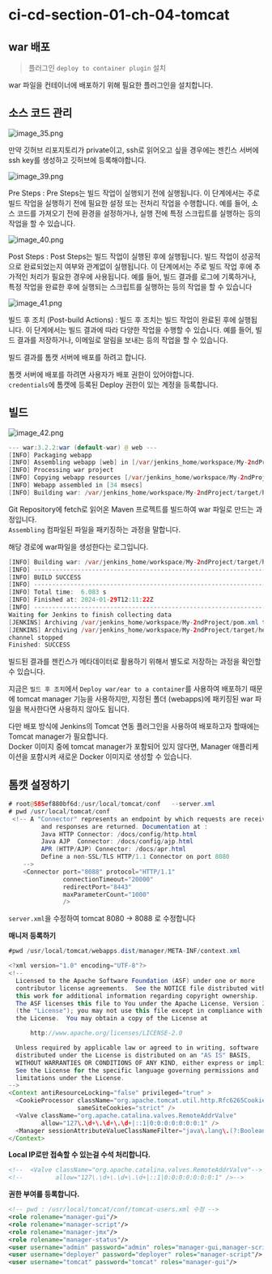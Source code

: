 # ci-cd-section-01-ch-04-tomcat

## war 배포
> 플러그인 `deploy to container plugin` 설치  
>  
  
war 파일을 컨테이너에 배포하기 위해 필요한 플러그인을 설치합니다.  
  
## 소스 코드 관리
![image_35.png](image_35.png)  
  
만약 깃허브 리포지토리가 private이고, ssh로 읽어오고 싶을 경우에는 
젠킨스 서버에 ssh key를 생성하고 깃허브에 등록해야합니다.   


![image_39.png](image_39.png)



Pre Steps
: Pre Steps는 빌드 작업이 실행되기 전에 실행됩니다. 이 단계에서는 주로 빌드 작업을 실행하기 전에 필요한 설정 또는 전처리 작업을 수행합니다. 예를 들어, 소스 코드를 가져오기 전에 환경을 설정하거나, 실행 전에 특정 스크립트를 실행하는 등의 작업을 할 수 있습니다.
  
  
![image_40.png](image_40.png)

Post Steps
: Post Steps는 빌드 작업이 실행된 후에 실행됩니다. 빌드 작업이 성공적으로 완료되었는지 여부와 관계없이 실행됩니다. 이 단계에서는 주로 빌드 작업 후에 추가적인 처리가 필요한 경우에 사용됩니다. 예를 들어, 빌드 결과를 로그에 기록하거나, 특정 작업을 완료한 후에 실행되는 스크립트를 실행하는 등의 작업을 할 수 있습니다

![image_41.png](image_41.png)  

빌드 후 조치 (Post-build Actions)
: 빌드 후 조치는 빌드 작업이 완료된 후에 실행됩니다. 이 단계에서는 빌드 결과에 따라 다양한 작업을 수행할 수 있습니다. 예를 들어, 빌드 결과를 저장하거나, 이메일로 알림을 보내는 등의 작업을 할 수 있습니다.

빌드 결과를 톰캣 서버에 배포를 하려고 합니다.  
  
톰캣 서버에 배포를 하려면 사용자가 배포 권한이 있어야합니다.  
`credentials`에 톰캣에 등록된 Deploy 권한이 있는 계정을 등록합니다.  
  
  
## 빌드  
![image_42.png](image_42.png)
```Java
--- war:3.2.2:war (default-war) @ web ---
[INFO] Packaging webapp
[INFO] Assembling webapp [web] in [/var/jenkins_home/workspace/My-2ndProject/target/hello-world]
[INFO] Processing war project
[INFO] Copying webapp resources [/var/jenkins_home/workspace/My-2ndProject/src/main/webapp]
[INFO] Webapp assembled in [34 msecs]
[INFO] Building war: /var/jenkins_home/workspace/My-2ndProject/target/hello-world.war
```  
Git Repository에 fetch로 읽어온 Maven 프로젝트를 빌드하여 war 파일로 만드는 과정입니다.  
`Assembling` 컴파일된 파일을 패키징하는 과정을 말합니다.  
  
해당 경로에 war파일을 생성한다는 로그입니다.

```Java
[INFO] Building war: /var/jenkins_home/workspace/My-2ndProject/target/hello-world.war
[INFO] ------------------------------------------------------------------------
[INFO] BUILD SUCCESS
[INFO] ------------------------------------------------------------------------
[INFO] Total time:  6.083 s
[INFO] Finished at: 2024-01-29T12:11:22Z
[INFO] ------------------------------------------------------------------------
Waiting for Jenkins to finish collecting data
[JENKINS] Archiving /var/jenkins_home/workspace/My-2ndProject/pom.xml to com.njonecompany.web/web/1.0/web-1.0.pom
[JENKINS] Archiving /var/jenkins_home/workspace/My-2ndProject/target/hello-world.war to com.njonecompany.web/web/1.0/web-1.0.war
channel stopped
Finished: SUCCESS
```    

빌드된 결과를 젠킨스가 메타데이터로 활용하기 위해서 별도로 저장하는 과정을 확인할 수 있습니다.  
  
지금은 `빌드 후 조치`에서 `Deploy war/ear to a container`를 사용하여 배포하기 때문에 
tomcat manager 기능을 사용하지만, 지정된 폴더 (webapps)에 패키징된 war 파일을 복사한다면 사용하지 않아도 됩니다.  
  
다만 배포 방식에 Jenkins의 Tomcat 연동 플러그인을 사용하여 배포하고자 할때에는 Tomcat manager가 필요합니다.  
Docker 이미지 중에 tomcat manager가 포함되어 있지 않다면, Manager 애플리케이션을 포함시켜 새로운 Docker 이미지로 생성할 수 있습니다.  
  
## 톰캣 설정하기
```Java
# root@585ef880bf6d:/usr/local/tomcat/conf   --server.xml
# pwd /usr/local/tomcat/conf
 <!-- A "Connector" represents an endpoint by which requests are received
         and responses are returned. Documentation at :
         Java HTTP Connector: /docs/config/http.html
         Java AJP  Connector: /docs/config/ajp.html
         APR (HTTP/AJP) Connector: /docs/apr.html
         Define a non-SSL/TLS HTTP/1.1 Connector on port 8080
    -->
    <Connector port="8088" protocol="HTTP/1.1"
               connectionTimeout="20000"
               redirectPort="8443"
               maxParameterCount="1000"
               />
```  
`server.xml`을 수정하여 tomcat 8080 -> 8088 로 수정합니다  
    

**매니저 등록하기**  
```Java
#pwd /usr/local/tomcat/webapps.dist/manager/META-INF/context.xml

<?xml version="1.0" encoding="UTF-8"?>
<!--
  Licensed to the Apache Software Foundation (ASF) under one or more
  contributor license agreements.  See the NOTICE file distributed with
  this work for additional information regarding copyright ownership.
  The ASF licenses this file to You under the Apache License, Version 2.0
  (the "License"); you may not use this file except in compliance with
  the License.  You may obtain a copy of the License at

      http://www.apache.org/licenses/LICENSE-2.0

  Unless required by applicable law or agreed to in writing, software
  distributed under the License is distributed on an "AS IS" BASIS,
  WITHOUT WARRANTIES OR CONDITIONS OF ANY KIND, either express or implied.
  See the License for the specific language governing permissions and
  limitations under the License.
-->
<Context antiResourceLocking="false" privileged="true" >
  <CookieProcessor className="org.apache.tomcat.util.http.Rfc6265CookieProcessor"
                   sameSiteCookies="strict" />
  <Valve className="org.apache.catalina.valves.RemoteAddrValve"
         allow="127\.\d+\.\d+\.\d+|::1|0:0:0:0:0:0:0:1" />
  <Manager sessionAttributeValueClassNameFilter="java\.lang\.(?:Boolean|Integer|Long|Number|String)|org\.apache\.catalina\.filters\.CsrfPreventionFilter\$LruCache(?:\$1)?|java\.util\.(?:Linked)?HashMap"/>
</Context>
```

**Local IP로만 접속할 수 있는걸 수석 처리합니다.**
```XML
<!--  <Valve className="org.apache.catalina.valves.RemoteAddrValve"-->
<!--         allow="127\.\d+\.\d+\.\d+|::1|0:0:0:0:0:0:0:1" />-->
```  

**권한 부여를 등록합니다.**
```XML
<!-- pwd : /usr/local/tomcat/conf/tomcat-users.xml 수정 -->
<role rolename="manager-gui"/>
<role rolename="manager-script"/>
<role rolename="manager-jmx"/>
<role rolename="manager-status"/>
<user username="admin" password="admin" roles="manager-gui,manager-script,manager-jmx,manager-status"/>
<user username="deployer" password="deployer" roles="manager-script"/>
<user username="tomcat" password="tomcat" roles="manager-gui"/>
```  
